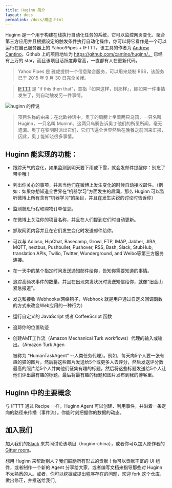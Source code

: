 ```yaml
---
title: Huginn 简介
layout: docs
permalink: /docs/概述.html
---
```



Huginn 是一个用于构建在线执行自动化任务的系统，它可以监控网页变化、聚合第三方应用并且根据设定的触发条件执行自动化操作，你可以将它看作是一个可以运行在自己服务器上的 Yahoo!Pipes + IFTTT。该工具的作者为 [Andrew Cantino](http://andrewcantino.com/)，Github 上的项目地址为 https://github.com/cantino/huginn/， 已经有上万的 star，而且该项目活跃度非常高，一直都有人在更新代码。

> Yahoo!Pipes 是 雅虎提供一个信息聚合服务，可以用来烧制 RSS，该服务已于 2015 年 9 月 30 日完全关闭。

> [IFTTT](https://ifttt.com/) 是 "if this then that"，意指『如果这样，则那样』，即如果一件事情发生了，则自动触发另一件事情。 

![huginn 的传说](https://raw.githubusercontent.com/cantino/huginn/master/doc/imgs/the-name.png)

> 项目名称的由来：在北欧神话中，奥丁的肩膀上坐着两只乌鸦，一只名叫 Huginn，一只名叫 Muninn。这两只乌鸦告诉奥丁他们的所见所闻，毫无遗漏。奥丁在黎明时派出它们，它们飞遍全世界然后在晚餐之前回来汇报，因此，奥丁能知晓很多事情。

##  Huginn 能实现的功能：

+ 跟踪天气的变化，如果监测到明天要下雨或下雪，就会发邮件提醒你：别忘了带伞哦！

+ 列出你关心的事项，并且当他们在微博上发生变化的时候自动接收邮件。（例如：如果你想知道全世界在“机器学习”方面发生的趣闻，那么 Huginn 可以监听微博上所有含有“机器学习”的条目，并且在发生尖锐的讨论时告诉你）

+ 监测航班行程和购物订单信息。

+ 在微博上关注你的项目名称，并且在人们提到它们时自动更新。

+ 抓取网页内容并且在它们发生变化时发送邮件给你。

+ 可以与 Adioso, HipChat, Basecamp, Growl, FTP, IMAP, Jabber, JIRA, MQTT, nextbus, Pushbullet, Pushover, RSS, Bash, Slack, StubHub, translation APIs, Twilio, Twitter, Wunderground, and Weibo等第三方服务连接。

+ 在一天中的某个指定时间发送通知邮件给你，告知你需要知道的事情。

+ 追踪高频次事件的数量，并且在出现突发状况时发送短信给你，就像“旧金山紧急报道”。

+ 发送和接收 Webhooks(网络钩子，Webhook 就是用户通过自定义回调函数的方式来改变Web应用的一种行为）

+ 运行自定义的 JavaScript 或者 CoffeeScript 函数

+ 追踪你的位置轨迹

+ 创建AMT工作流（Amazon Mechanical Turk workflows）代理的输入或输出。（Amazon Turk Agen

  被称为 “HumanTaskAgent” --人类任务代理）。例如，每天向5个人要一张有趣的猫的图片，然后将这些图片发送给5个或更多人去评分，然后发送评分数最高的照片给5个人并向他们征集有趣的标题，然后将这些标题发送给5个人让他们评出最有趣的标题，最后将最有趣的标题和图片发布到我的博客里。
  
## Huginn 中的主要概念

与 IFTTT 通过 Recipe 一样，Huginn Agent 可以创建、利用事件，并沿着一条定向的路径来传播（事件流）。你能时刻把握你的数据的动态。

## 加入我们

加入我们的[Slack](https://huginn-china.slack.com/messages/general/) 来共同讨论该项目（huginn-china），或者你可以加入原作者的 [Gitter room](https://gitter.im/cantino/huginn)。

想用 Huginn 来帮助别人？我们鼓励所有形式的贡献！你可以贡献丰富的 UI 组件，或者制作一个新的 Agent 分享给大家，或者编写文档来指导那些对 Huginn 不太熟悉的人。或者，你可以挖掘或提出程序存在的问题，欢迎 fork 这个仓库，做出修正，并推送给我们。


